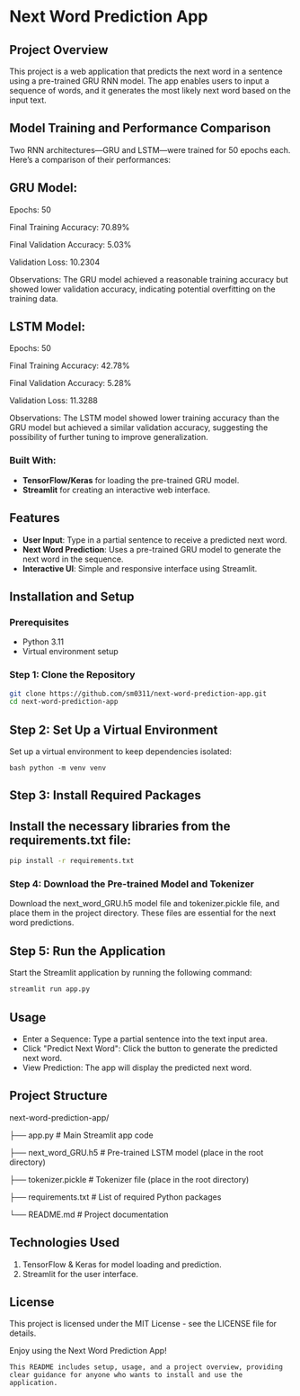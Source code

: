 # Next Word Prediction App

## Project Overview
This project is a web application that predicts the next word in a sentence using a pre-trained GRU RNN model. The app enables users to input a sequence of words, and it generates the most likely next word based on the input text.

## Model Training and Performance Comparison
Two RNN architectures—GRU and LSTM—were trained for 50 epochs each. Here’s a comparison of their performances:

## GRU Model:

Epochs: 50

Final Training Accuracy: 70.89%

Final Validation Accuracy: 5.03%

Validation Loss: 10.2304

Observations: The GRU model achieved a reasonable training accuracy but showed lower validation accuracy, indicating potential overfitting on the training data.

## LSTM Model:

Epochs: 50

Final Training Accuracy: 42.78%

Final Validation Accuracy: 5.28%

Validation Loss: 11.3288

Observations: The LSTM model showed lower training accuracy than the GRU model but achieved a similar validation accuracy, suggesting the possibility of further tuning to improve generalization.

### Built With:
- **TensorFlow/Keras** for loading the pre-trained GRU model.
- **Streamlit** for creating an interactive web interface.

## Features
- **User Input**: Type in a partial sentence to receive a predicted next word.
- **Next Word Prediction**: Uses a pre-trained GRU model to generate the next word in the sequence.
- **Interactive UI**: Simple and responsive interface using Streamlit.

## Installation and Setup

### Prerequisites
- Python 3.11
- Virtual environment setup

### Step 1: Clone the Repository
```bash
git clone https://github.com/sm0311/next-word-prediction-app.git
cd next-word-prediction-app

```


## Step 2: Set Up a Virtual Environment
Set up a virtual environment to keep dependencies isolated:

``` bash python -m venv venv ```

## Step 3: Install Required Packages

## Install the necessary libraries from the requirements.txt file:

``` bash
pip install -r requirements.txt

```

### Step 4: Download the Pre-trained Model and Tokenizer

Download the next_word_GRU.h5 model file and tokenizer.pickle file, and place them in the project directory. These files are essential for the next word predictions.


## Step 5: Run the Application
Start the Streamlit application by running the following command:

``` bash
streamlit run app.py 
```

## Usage
- Enter a Sequence: Type a partial sentence into the text input area.
- Click "Predict Next Word": Click the button to generate the predicted next word.
- View Prediction: The app will display the predicted next word.

## Project Structure

next-word-prediction-app/

├── app.py                                    # Main Streamlit app code

├── next_word_GRU.h5                          # Pre-trained LSTM model (place in the root directory)

├── tokenizer.pickle                          # Tokenizer file (place in the root directory)

├── requirements.txt                          # List of required Python packages

└── README.md                                 # Project documentation

## Technologies Used
1. TensorFlow & Keras for model loading and prediction.
2. Streamlit for the user interface.

## License
This project is licensed under the MIT License - see the LICENSE file for details.

Enjoy using the Next Word Prediction App!


```This README includes setup, usage, and a project overview, providing clear guidance for anyone who wants to install and use the application.```
